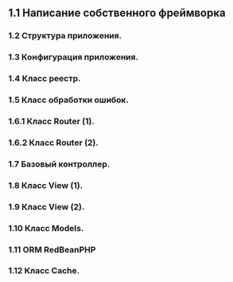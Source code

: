<h2> 1.1 Написание собственного фреймворка</h2>

<h3><span>1.2</span> Структура приложения.</h3>
<h3><span>1.3</span> Конфигурация приложения.</h3>
<h3><span>1.4</span> Класс реестр.</h3>
<h3><span>1.5</span> Класс обработки ошибок.</h3>
<h3><span>1.6.1</span> Класс Router (1).</h3>
<h3><span>1.6.2</span> Класс Router (2).</h3>
<h3><span>1.7</span> Базовый контроллер.</h3>
<h3><span>1.8</span> Класс View (1).</h3>
<h3><span>1.9</span> Класс View (2).</h3>
<h3><span>1.10</span> Класс Models.</h3>
<h3><span>1.11</span> ORM RedBeanPHP</h3>
<h3><span>1.12</span> Класс Cache.</h3>


